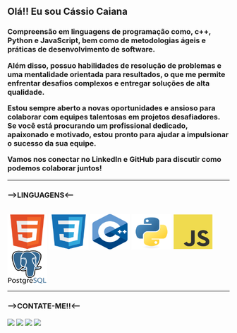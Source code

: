 <h2>Olá!! Eu sou Cássio Caiana</h2>

<h3>
Compreensão em linguagens de programação como, c++, Python e JavaScript, bem como de metodologias ágeis e práticas de desenvolvimento de software.

Além disso, possuo habilidades de resolução de problemas e uma mentalidade orientada para resultados, o que me permite enfrentar desafios complexos e entregar soluções de alta qualidade.

Estou sempre aberto a novas oportunidades e ansioso para colaborar com equipes talentosas em projetos desafiadores. Se você está procurando um profissional dedicado, apaixonado e motivado, estou pronto para ajudar a impulsionar o sucesso da sua equipe.

Vamos nos conectar no LinkedIn e GitHub para discutir como podemos colaborar juntos!
</h3>

<hr>
<h3>-->LINGUAGENS<--</h3>
<div style="display: inline_block"><br>
  <img align="center" alt="cas_html" height="80" width="90" src="https://raw.githubusercontent.com/devicons/devicon/master/icons/html5/html5-original.svg">
  <img align="center" alt="cas-css" height="80" width="90" src="https://raw.githubusercontent.com/devicons/devicon/master/icons/css3/css3-original.svg">
  <img align="center" alt="cas-c++" height="80" width="90" src="https://raw.githubusercontent.com/devicons/devicon/master/icons/cplusplus/cplusplus-original.svg">
  <img align="center" alt="cas-python" height="80" width="90" src="https://raw.githubusercontent.com/devicons/devicon/master/icons/python/python-original.svg">
  <img align="center" alt="cas-javascript" height="80" width="90" src="https://raw.githubusercontent.com/devicons/devicon/master/icons/javascript/javascript-original.svg">
  <img align="center" alt="cas-postgresql" height="80" width="90" src="https://raw.githubusercontent.com/devicons/devicon/master/icons/postgresql/postgresql-original-wordmark.svg"></div>
<hr> 
<h3>-->CONTATE-ME!!<--</h3>
<div>
  <a href="https://www.linkedin.com/in/cassio-caiana-000a69245/" target="_blank"><img align="center" height="50" src="https://img.shields.io/badge/LinkedIn-0077B5?style=for-the-badge&logo=linkedin&logoColor=white"></a>
  <a href="https://www.facebook.com/cassio.caiana/" target="_blank"><img align="center" height="50"  src="https://img.shields.io/badge/Facebook-1877F2?style=for-the-badge&logo=facebook&logoColor=white"></a>
  <a href="cassiocaiana89@gmail.com" target="_blank"><img align="center" height="50" src="https://img.shields.io/badge/Gmail-D14836?style=for-the-badge&logo=gmail&logoColor=white"></a>
   <a href="https://www.facebook.com/cassio.caiana/" target="_blank"><img align="center" height="50" src="https://img.shields.io/badge/Instagram-E4405F?style=for-the-badge&logo=instagram&logoColor=white"></a>
  
</div>




